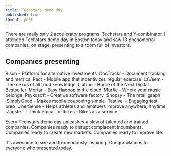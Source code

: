 ```yaml
---
title: Techstars demo day
published: true
layout: post
---
```


There are really only 2 accelerator programs. Techstars and Y-combinator. I attended Techstars demo day in Boston today and saw 13 phenomenal companies, on stage, presenting to a room full of investors. 

## Companies presenting

Bison - Platform for alternative investments
 DocTrackr - Document tracking and metrics
 Pact - Mobile app that incentivizes regular exercise
 LaVeem	- The nexus of all food knowledge
 Libboo	- Home of the Next Digital Bestseller
 Mortar - Easy Hadoop in the cloud
 Murfie - Where your music belongs
 Psykosoft - Creative software factory
 Shopsy	- The retail graph
 SimplyGood - Makes mobile couponing simple
 Testive	 - Engaging test prep
 UberSense - Helps athletes and amatuers improve anywhere, anytime
 Zagster	 - Think Zipcar for bikes - Bikes as a service

Every Techstars demo day unleashes a slew of talented and trained companies. Companies ready to disrupt complacent incumbents. Companies ready to create new markets. Companies ready to improve life. 

It's awesome to see and tremendously inspiring. Congratulations to everyone who presented today.

